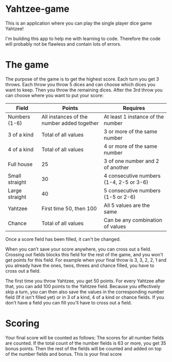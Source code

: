# Yahtzee-game

This is an application where you can play the single player dice game Yahtzee!

I'm building this app to help me with learning to code. Therefore the code will probably not be flawless and contain lots of errors.

# The game

The purpose of the game is to get the highest score. Each turn you get 3 throws. Each throw you throw 5 dices and can choose which dices you want to keep. Then you throw the remaining dices. After the 3rd throw you can choose where you want to put your score:

| Field | Points | Requires |
|---|---|---|
| Numbers (1-6) | All instances of the number added together | At least 1 instance of the number |
| 3 of a kind | Total of all values | 3 or more of the same number |
| 4 of a kind | Total of all values | 4 or more of the same number |
| Full house | 25 | 3 of one number and 2 of another |
| Small straight | 30 | 4 consecutive numbers (1-4, 2-5 or 3-6) |
| Large straight | 40 | 5 consecutive numbers (1-5 or 2-6) |
| Yahtzee | First time 50, then 100 | All 5 values are the same |
| Chance | Total of all values | Can be any combination of values |

Once a score field has been filled, it can't be changed.

When you can't save your score anywhere, you can cross out a field. Crossing out fields blocks this field for the rest of the game, and you won't get points for this field. For example when your final throw is 3, 3, 2, 2, 1 and you already have the ones, twos, threes and chance filled, you have to cross out a field.

The first time you throw Yahtzee, you get 50 points. For every Yahtzee after that, you can add 100 points to the Yahtzee field. Because you effectively skip a turn, you can then also save the values in the corresponding number field (If it isn't filled yet) or in 3 of a kind, 4 of a kind or chance fields. If you don't have a field you can fill you'll have to cross out a field.

# Scoring

Your final score will be counted as follows:
The scores for all number fields are counted. If the total count of the number fields is 63 or more, you get 35 bonus points. Then the rest of the fields will be counted and added on top of the number fields and bonus. This is your final score
